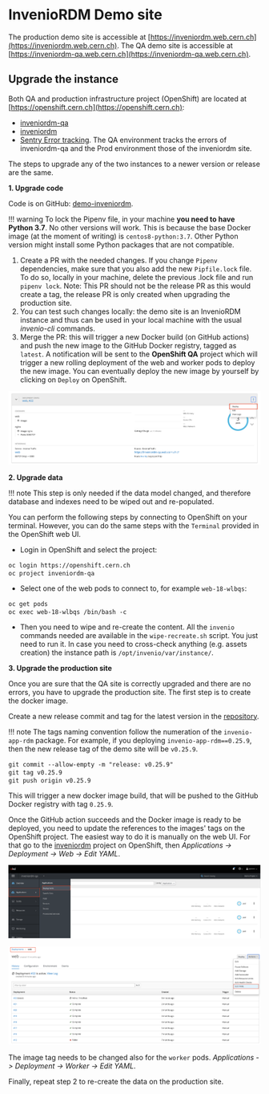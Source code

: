 # InvenioRDM Demo site

The production demo site is accessible at [https://inveniordm.web.cern.ch](https://inveniordm.web.cern.ch).
The QA demo site is accessible at [https://inveniordm-qa.web.cern.ch](https://inveniordm-qa.web.cern.ch).

## Upgrade the instance

Both QA and production infrastructure project (OpenShift) are located at
[https://openshift.cern.ch](https://openshift.cern.ch):

* [inveniordm-qa](https://openshift.cern.ch/console/project/inveniordm-qa/)
* [inveniordm](https://openshift.cern.ch/console/project/inveniordm/)
* [Sentry Error tracking](https://inveniordm-sentry.web.cern.ch/sentry/demo-inveniordm). The QA environment tracks the errors of inveniordm-qa and the Prod environment those of the inveniordm site.

The steps to upgrade any of the two instances to a newer version or release are the same.

**1. Upgrade code**

Code is on GitHub: [demo-inveniordm](https://github.com/inveniosoftware/demo-inveniordm).

!!! warning
    To lock the Pipenv file, in your machine **you need to have Python 3.7**. No other versions will work.
    This is because the base Docker image (at the moment of writing) is `centos8-python:3.7`.
    Other Python version might install some Python packages that are not compatible.

1. Create a PR with the needed changes. If you change `Pipenv` dependencies, make sure that you also add the
   new `Pipfile.lock` file. To do so, locally in your machine, delete the previous .lock file and run
   `pipenv lock`. Note: This PR should not be the release PR as this would create a tag, the release PR 
   is only created when upgrading the production site.
2. You can test such changes locally: the demo site is an InvenioRDM instance and thus can be used in your
   local machine with the usual *invenio-cli* commands.
3. Merge the PR: this will trigger a new Docker build (on GitHub actions) and push the new
   image to the GitHub Docker registry, tagged as `latest`. A notification will be sent to the **OpenShift QA** project
   which will trigger a new rolling deployment of the web and worker pods to deploy the new image. You can
   eventually deploy the new image by yourself by clicking on `Deploy` on OpenShift.

![Deploy OpenShift pod](img/redeploy_pod.png)

**2. Upgrade data**

!!! note
    This step is only needed if the data model changed, and therefore database and
    indexes need to be wiped out and re-populated.

You can perform the following steps by connecting to OpenShift on your terminal. However, you can do
the same steps with the `Terminal` provided in the OpenShift web UI.

- Login in OpenShift and select the project:
```console
oc login https://openshift.cern.ch
oc project inveniordm-qa
```
- Select one of the web pods to connect to, for example `web-18-wlbqs`:
```console
oc get pods
oc exec web-18-wlbqs /bin/bash -c
```
- Then you need to wipe and re-create the content. All the `invenio` commands needed
are available in the `wipe-recreate.sh` script. You just need to run it. In case you
need to cross-check anything (e.g. assets creation) the instance path is `/opt/invenio/var/instance/`.

**3. Upgrade the production site**

Once you are sure that the QA site is correctly upgraded and there are no errors,
you have to upgrade the production site. The first step is to create the docker image.

Create a new release commit and tag for the latest version in the
[repository](https://github.com/inveniosoftware/demo-inveniordm).

!!! note
    The tags naming convention follow the numeration of the `invenio-app-rdm` package. For example, if you
    deploying `invenio-app-rdm==0.25.9`, then the new release tag of the demo site will be `v0.25.9`.

```console
git commit --allow-empty -m "release: v0.25.9"
git tag v0.25.9
git push origin v0.25.9
```

This will trigger a new docker image build, that will be pushed to the GitHub Docker registry with tag `0.25.9`.

Once the GitHub action succeeds and the Docker image is ready to be deployed, you need to update
the references to the images' tags on the OpenShift project.
The easiest way to do it is manually on the web UI. For that go to the
[inveniordm](https://openshift.cern.ch/console/project/inveniordm/) project on OpenShift, then
*Applications -> Deployment -> Web -> Edit YAML*.

![Access web pods on OpenShift web UI](img/change_tag_1.png)

![Edit web pods yaml on OpenShift web UI](img/change_tag_2.png)

The image tag needs to be changed also for the `worker` pods.
*Applications -> Deployment -> Worker -> Edit YAML*.

Finally, repeat step 2 to re-create the data on the production site.
